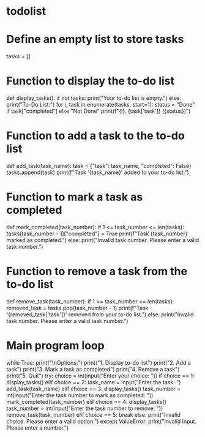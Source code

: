 # todolist
# Define an empty list to store tasks
tasks = []
# Function to display the to-do list
def display_tasks():
    if not tasks:
        print("Your to-do list is empty.")
    else:
        print("To-Do List:")
        for i, task in enumerate(tasks, start=1):
            status = "Done" if task["completed"] else "Not Done"
            print(f"{i}. {task['task']} ({status})")
# Function to add a task to the to-do list
def add_task(task_name):
    task = {"task": task_name, "completed": False}
    tasks.append(task)
    print(f"Task '{task_name}' added to your to-do list.")
# Function to mark a task as completed
def mark_completed(task_number):
    if 1 <= task_number <= len(tasks):
        tasks[task_number - 1]["completed"] = True
        print(f"Task {task_number} marked as completed.")
    else:
        print("Invalid task number. Please enter a valid task number.")
# Function to remove a task from the to-do list
def remove_task(task_number):
    if 1 <= task_number <= len(tasks):
        removed_task = tasks.pop(task_number - 1)
        print(f"Task '{removed_task['task']}' removed from your to-do list.")
    else:
        print("Invalid task number. Please enter a valid task number.")
# Main program loop
while True:
    print("\nOptions:")
    print("1. Display to-do list")
    print("2. Add a task")
    print("3. Mark a task as completed")
    print("4. Remove a task")
    print("5. Quit")
    try:
        choice = int(input("Enter your choice: "))
                if choice == 1:
            display_tasks()
        elif choice == 2:
            task_name = input("Enter the task: ")
            add_task(task_name)
        elif choice == 3:
            display_tasks()
            task_number = int(input("Enter the task number to mark as completed: "))
            mark_completed(task_number)
        elif choice == 4:
            display_tasks()
            task_number = int(input("Enter the task number to remove: "))
            remove_task(task_number)
        elif choice == 5:
            break
        else:
            print("Invalid choice. Please enter a valid option.")
    except ValueError:
        print("Invalid input. Please enter a number.")

